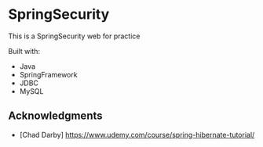 # SpringSecurity

This is a SpringSecurity web for practice 

Built with:
  
- Java  
- SpringFramework
- JDBC    
- MySQL        

## Acknowledgments

* [Chad Darby] https://www.udemy.com/course/spring-hibernate-tutorial/ 
